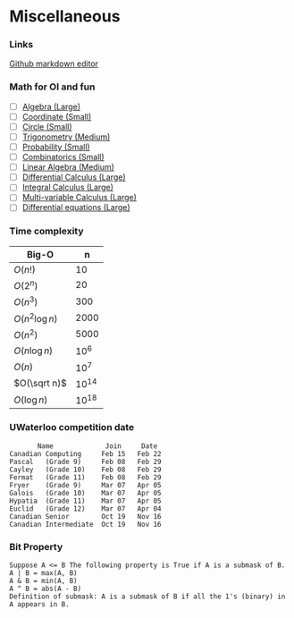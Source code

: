 # Miscellaneous

### Links
[Github markdown editor](https://jbt.github.io/markdown-editor/)

### Math for OI and fun
- [ ] [Algebra (Large)](https://www.khanacademy.org/math/algebra-home)
- [ ] [Coordinate (Small)](https://www.khanacademy.org/math/geometry-home/analytic-geometry-topic)
- [ ] [Circle (Small)](https://www.khanacademy.org/math/geometry-home/cc-geometry-circles)
- [ ] [Trigonometry (Medium)](https://www.khanacademy.org/math/trigonometry)
- [ ] [Probability (Small)](https://www.khanacademy.org/math/statistics-probability/probability-library)
- [ ] [Combinatorics (Small)](https://www.khanacademy.org/math/statistics-probability/counting-permutations-and-combinations)
- [ ] [Linear Algebra (Medium)](https://www.khanacademy.org/math/linear-algebra)
- [ ] [Differential Calculus (Large)](https://www.khanacademy.org/math/differential-calculus)
- [ ] [Integral Calculus (Large)](https://www.khanacademy.org/math/integral-calculus)
- [ ] [Multi-variable Calculus (Large)](https://www.khanacademy.org/math/multivariable-calculus)
- [ ] [Differential equations (Large)](https://www.khanacademy.org/math/differential-equations)
    
### Time complexity
|Big-O|n|
|-----|-----|
|$O(n!)$|$10$|
|$O(2^{n})$|$20$|
|$O(n^{3})$|$300$|
|$O(n^{2}\log n)$|$2000$|
|$O(n^{2})$|$5000$|
|$O(n\log n)$|$10^{6}$|
|$O(n)$|$10^{7}$|
|$O(\sqrt n)$|$10^{14}$|
|$O(\log n)$|$10^{18}$|

### UWaterloo competition date
```
       Name             Join     Date
Canadian Computing     Feb 15   Feb 22
Pascal   (Grade 9)     Feb 08   Feb 29
Cayley   (Grade 10)    Feb 08   Feb 29
Fermat   (Grade 11)    Feb 08   Feb 29
Fryer    (Grade 9)     Mar 07   Apr 05
Galois   (Grade 10)    Mar 07   Apr 05
Hypatia  (Grade 11)    Mar 07   Apr 05
Euclid   (Grade 12)    Mar 07   Apr 04
Canadian Senior        Oct 19   Nov 16
Canadian Intermediate  Oct 19   Nov 16
```

### Bit Property
```
Suppose A <= B The following property is True if A is a submask of B. 
A | B = max(A, B)
A & B = min(A, B)
A ^ B = abs(A - B)
Definition of submask: A is a submask of B if all the 1's (binary) in A appears in B.
```

